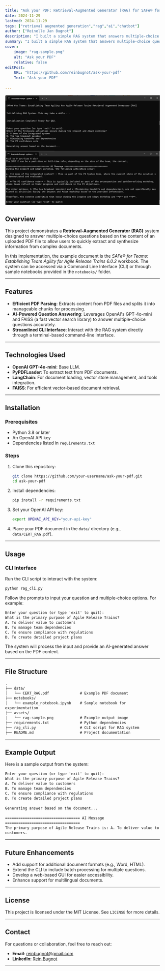 ```yaml
---
title: "Ask your PDF: Retrieval-Augmented Generator (RAG) for SAFe® for Teams Workbook" 
date: 2024-11-29
lastmod: 2024-11-29
tags: ["retrieval augmented generation","rag","ai","chatbot"]
author: ["Reinelle Jan Bugnot"]
description: "I built a simple RAG system that answers multiple-choice questions based on the content of an uploaded PDF file to allow users to quickly extract and synthesize information from complex and long documents." 
summary: "I built a simple RAG system that answers multiple-choice questions based on the content of an uploaded PDF file to allow users to quickly extract and synthesize information from complex and long documents." 
cover:
    image: "rag-sample.png"
    alt: "Ask your PDF"
    relative: false
editPost:
    URL: "https://github.com/reinbugnot/ask-your-pdf"
    Text: "Ask your PDF"

---
```


![](rag-sample.png)

## Overview

This project demonstrates a **Retrieval-Augmented Generator (RAG)** system designed to answer multiple-choice questions based on the content of an uploaded PDF file to allow users to quickly extract and synthesize information from complex documents. 

In this implementation, the example document is the *SAFe® for Teams: Establishing Team Agility for Agile Release Trains 6.0.2* workbook. The system can be accessed via a Command Line Interface (CLI) or through sample notebooks provided in the `notebooks/` folder.

---

## Features

- **Efficient PDF Parsing**: Extracts content from PDF files and splits it into manageable chunks for processing.
- **AI-Powered Question Answering**: Leverages OpenAI's GPT-4o-mini and FAISS (a fast vector search library) to answer multiple-choice questions accurately.
- **Streamlined CLI Interface**: Interact with the RAG system directly through a terminal-based command-line interface.

---

## Technologies Used

- **OpenAI GPT-4o-mini**: Base LLM.
- **PyPDFLoader**: To extract text from PDF documents.
- **LangChain**: For document loading, vector store management, and tools integration.
- **FAISS**: For efficient vector-based document retrieval.

---

## Installation

### Prerequisites
- Python 3.8 or later
- An OpenAI API key
- Dependencies listed in `requirements.txt`

### Steps
1. Clone this repository:
   ```bash
   git clone https://github.com/your-username/ask-your-pdf.git
   cd ask-your-pdf
   ```

2. Install dependencies:
   ```bash
   pip install -r requirements.txt
   ```

3. Set your OpenAI API key:
   ```bash
   export OPENAI_API_KEY="your-api-key"
   ```

4. Place your PDF document in the `data/` directory (e.g., `data/CERT_RAG.pdf`).

---

## Usage

### CLI Interface
Run the CLI script to interact with the system:
```bash
python rag_cli.py
```

Follow the prompts to input your question and multiple-choice options. For example:
```text
Enter your question (or type 'exit' to quit):
What is the primary purpose of Agile Release Trains?
A. To deliver value to customers
B. To manage team dependencies
C. To ensure compliance with regulations
D. To create detailed project plans
```

The system will process the input and provide an AI-generated answer based on the PDF content.

---

## File Structure

```
.
├── data/
│   └── CERT_RAG.pdf              # Example PDF document
├── notebooks/
│   └── example_notebook.ipynb    # Sample notebook for experimentation
├── assets/
│   └── rag-sample.png            # Example output image
├── requirements.txt              # Python dependencies
├── rag_cli.py                    # CLI script for RAG system
├── README.md                     # Project documentation
```

---

## Example Output

Here is a sample output from the system:

```text
Enter your question (or type 'exit' to quit):
What is the primary purpose of Agile Release Trains?
A. To deliver value to customers
B. To manage team dependencies
C. To ensure compliance with regulations
D. To create detailed project plans

Generating answer based on the document...

================================== AI Message ==================================
The primary purpose of Agile Release Trains is: A. To deliver value to customers.
```
---

## Future Enhancements

- Add support for additional document formats (e.g., Word, HTML).
- Extend the CLI to include batch processing for multiple questions.
- Develop a web-based GUI for easier accessibility.
- Enhance support for multilingual documents.

---

## License

This project is licensed under the MIT License. See `LICENSE` for more details.

---

## Contact

For questions or collaboration, feel free to reach out:
- **Email**: reinbugnot@gmail.com
- **LinkedIn**: [Rein Bugnot](https://www.linkedin.com/in/reinbugnot)

---
